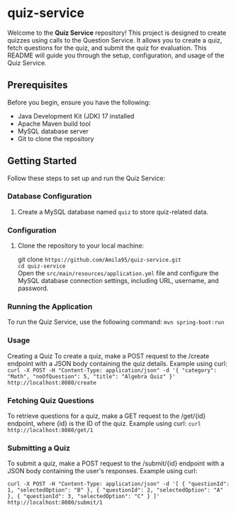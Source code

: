 # quiz-service
Welcome to the **Quiz Service** repository! This project is designed to create quizzes using calls to the Question Service. It allows you to create a quiz, fetch questions for the quiz, and submit the quiz for evaluation. This README will guide you through the setup, configuration, and usage of the Quiz Service.

## Prerequisites

Before you begin, ensure you have the following:

- Java Development Kit (JDK) 17 installed
- Apache Maven build tool
- MySQL database server
- Git to clone the repository

 ## Getting Started

Follow these steps to set up and run the Quiz Service:

### Database Configuration

1. Create a MySQL database named `quiz` to store quiz-related data.

### Configuration

1. Clone the repository to your local machine:

   git clone `https://github.com/Amila95/quiz-service.git` <br>
   `cd quiz-service` <br>
   Open the `src/main/resources/application.yml` file and configure the MySQL database connection settings, including URL, username, and password.

### Running the Application
To run the Quiz Service, use the following command: `mvn spring-boot:run`

### Usage
Creating a Quiz
To create a quiz, make a POST request to the /create endpoint with a JSON body containing the quiz details. Example using curl:<br>
`curl -X POST -H "Content-Type: application/json" -d '{
    "category": "Math",
    "noOfQuestion": 5,
    "title": "Algebra Quiz"
}' http://localhost:8080/create`

### Fetching Quiz Questions
To retrieve questions for a quiz, make a GET request to the /get/{id} endpoint, where {id} is the ID of the quiz. Example using curl:
`curl http://localhost:8080/get/1`

### Submitting a Quiz
To submit a quiz, make a POST request to the /submit/{id} endpoint with a JSON body containing the user's responses. Example using curl:

`curl -X POST -H "Content-Type: application/json" -d '[
    {
        "questionId": 1,
        "selectedOption": "B"
    },
    {
        "questionId": 2,
        "selectedOption": "A"
    },
    {
        "questionId": 3,
        "selectedOption": "C"
    }
]' http://localhost:8080/submit/1`




